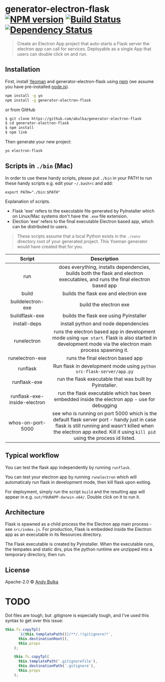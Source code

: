 # generator-electron-flask [![NPM version][npm-image]][npm-url] [![Build Status][travis-image]][travis-url] [![Dependency Status][daviddm-image]][daviddm-url]
> Create an Electron App project that auto-starts a Flask server the electron app can call for services.  Deployable as a single App that users can double click on and run.

## Installation

First, install [Yeoman](http://yeoman.io) and generator-electron-flask using [npm](https://www.npmjs.com/) (we assume you have pre-installed [node.js](https://nodejs.org/)).

```bash
npm install -g yo
npm install -g generator-electron-flask
```

or from GitHub

```bash
$ git clone https://github.com/abulka/generator-electron-flask
$ cd generator-electron-flask
$ npm install
$ npm link
```

Then generate your new project:

```bash
yo electron-flask
```

## Scripts in `./bin` (Mac)

In order to use these handy scripts, please put `./bin` in your PATH to run these handy scripts e.g. edit your `~/.bashrc` and add:

    export PATH="./bin:$PATH"

Explanation of scripts.  

- Flask 'exe' refers to the executable file generated by PyInstaller which on Linux/Mac systems don't have the `.exe` file extension. 
- Election 'exe' refers to the final executable Electron based app, which can be distributed to users.

> These scripts assume that a local Python exists in the `./venv` directory root of your generated project. This Yoeman generator would have created that for you.

**Script**|**Description**
:-----:|:-----:
run| does everything, installs dependencies, builds both the flask and electron executables, and runs the final electron based app
build| builds the flask exe and electron exe
buildelectron-exe| build the electron exe
buildflask-exe| builds the flask exe using Pyinstaller
install-deps| install python and node dependencies
runelectron| runs the electron based app in development mode using `npm start`. Flask is also started in development mode via the electron main process spawning it.
runelectron-exe| runs the final electron based app
runflask| Run flask in development mode using `python src-flask-server/app.py`
runflask-exe| run the flask executable that was built by Pyinstaller.
runflask-exe-inside-electron| run the flask executable which has been embedded inside the electron app - use for debugging
whos-on-port-5000| see who is running on port 5000 which is the default flask server port - handy just in case flask is still running and wasn't killed when the electron app exited. Kill it using `kill pid` using the process id listed.

## Typical workflow

You can test the flask app independently by running `runflask`.

You can test your electron app by running `runelectron` which will automaticaly run flask in development mode, then kill flask upon exiting.

For deployment, simply run the script `build` and the resulting app will appear in e.g. `out/YOURAPP-darwin-x64/`.  Double click on it to run it.

## Architecture

Flask is spawned as a child process the the Electron app main process - see `src/index.js`.  For production, Flask is embedded inside the Electron app as an executable in its Resources directory.

The Flask executable is created by Pyinstaller. When the executable runs, the tempates and static dirs, plus the python runtime are unzipped into a temporary directory, then run.

## License

Apache-2.0 © [Andy Bulka]()

[npm-image]: https://badge.fury.io/js/generator-electron-flask.svg
[npm-url]: https://npmjs.org/package/generator-electron-flask
[travis-image]: https://travis-ci.com/abulka/generator-electron-flask.svg?branch=master
[travis-url]: https://travis-ci.com/abulka/generator-electron-flask
[daviddm-image]: https://david-dm.org/abulka/generator-electron-flask.svg?theme=shields.io
[daviddm-url]: https://david-dm.org/abulka/generator-electron-flask

# TODO

Dot files are tough, but .gitignore is especially tough, and I've used this syntax to get over this issue:

```js
this.fs.copyTpl(
      `${this.templatePath()}/**/.!(gitignore)*`,
      this.destinationRoot(),
      this.props
    );

    this.fs.copyTpl(
      this.templatePath('.gitignorefile'),
      this.destinationPath(`.gitignore`),
      this.props
    );
```
